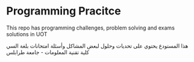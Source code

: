 # Programming Pracitce
This repo has programming challenges, problem solving and exams solutions in UOT

هذا المستودع يحتوي على تحديات وحلول لبعض المشاكل وأسئلة امتحانات بلغة السي
كلية تقنية المعلومات - جامعة طرابلس
